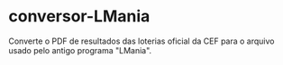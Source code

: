 # conversor-LMania
Converte o PDF de resultados das loterias oficial da CEF para o arquivo usado pelo antigo programa "LMania".
